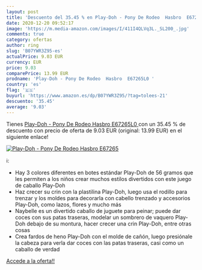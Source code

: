 ```yaml
---
layout: post
title: 'Descuento del 35.45 % en Play-Doh - Pony De Rodeo  Hasbro  E67265'
date: 2020-12-20 09:52:17
image: 'https://m.media-amazon.com/images/I/411I4QLVq3L._SL200_.jpg'
comments: true
category: ofertas
author: ring
slug: 'B07YWR3Z95-es'
actualPrice: 9.03 EUR
currency: EUR
price: 9.03
comparePrice: 13.99 EUR
prodname: 'Play-Doh - Pony De Rodeo  Hasbro  E67265L0 '
country: 'es'
flag: '🇪🇸'
buyurl: 'https://www.amazon.es/dp/B07YWR3Z95/?tag=tolees-21'
descuento: '35.45'
average: '9.03'
---
```


Tienes [Play-Doh - Pony De Rodeo  Hasbro  E67265L0 ](https://www.amazon.es/dp/B07YWR3Z95/?tag=tolees-21) con un 35.45 % de descuento con precio de oferta de 9.03 EUR (original: 13.99 EUR) en el siguiente enlace!

[![Play-Doh - Pony De Rodeo  Hasbro  E67265](https://m.media-amazon.com/images/I/411I4QLVq3L._SL200_.jpg)](https://www.amazon.es/dp/B07YWR3Z95/?tag=tolees-21)

ℹ️:

- Hay 3 colores diferentes en botes estándar Play-Doh de 56 gramos que les permiten a los niños crear muchos estilos divertidos con este juego de caballo Play-Doh
- Haz crecer su crin con la plastilina Play-Doh, luego usa el rodillo para trenzar y los moldes para decorarla con cabello trenzado y accesorios Play-Doh, como lazos, flores y mucho más
- Naybelle es un divertido caballo de juguete para peinar; puede dar coces con sus patas traseras, modelar un sombrero de vaquero Play-Doh debajo de su montura, hacer crecer una crin Play-Doh, entre otras cosas
- Crea fardos de heno Play-Doh con el molde de cañón, luego presiónale la cabeza para verla dar coces con las patas traseras, casi como un caballo de verdad

[Accede a la oferta!!](https://www.amazon.es/dp/B07YWR3Z95/?tag=tolees-21)
